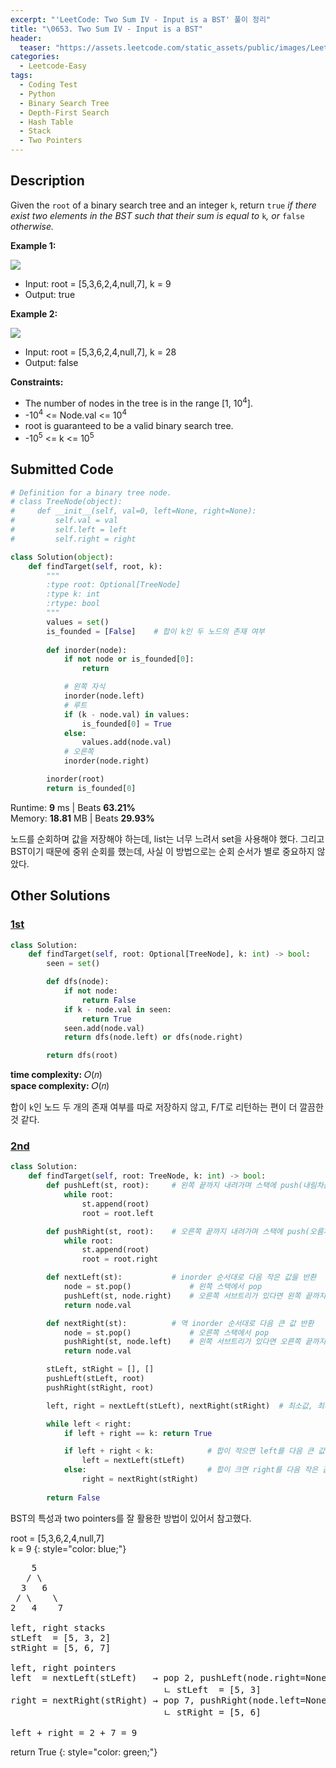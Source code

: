 ```yaml
---
excerpt: "'LeetCode: Two Sum IV - Input is a BST' 풀이 정리"
title: "\0653. Two Sum IV - Input is a BST"
header:
  teaser: "https://assets.leetcode.com/static_assets/public/images/LeetCode_Sharing.png"
categories:
  - Leetcode-Easy
tags:
  - Coding Test
  - Python
  - Binary Search Tree
  - Depth-First Search
  - Hash Table
  - Stack
  - Two Pointers
---
```


## <i class="fa-solid fa-file-lines"></i> Description

Given the `root` of a binary search tree and an integer `k`, return `true` *if there exist two elements in the BST such that their sum is equal to* `k`*, or* `false` *otherwise.*

**Example 1:**

![](https://assets.leetcode.com/uploads/2020/09/21/sum_tree_1.jpg)
- Input: root = [5,3,6,2,4,null,7], k = 9
- Output: true

**Example 2:**

![](https://assets.leetcode.com/uploads/2020/09/21/sum_tree_2.jpg)
- Input: root = [5,3,6,2,4,null,7], k = 28
- Output: false

**Constraints:**

- The number of nodes in the tree is in the range [1, 10<sup>4</sup>].
- -10<sup>4</sup> <= Node.val <= 10<sup>4</sup>
- root is guaranteed to be a valid binary search tree.
- -10<sup>5</sup> <= k <= 10<sup>5</sup>

## <i class="fa-solid fa-cloud-arrow-up"></i> Submitted Code

```python
# Definition for a binary tree node.
# class TreeNode(object):
#     def __init__(self, val=0, left=None, right=None):
#         self.val = val
#         self.left = left
#         self.right = right

class Solution(object):
    def findTarget(self, root, k):
        """
        :type root: Optional[TreeNode]
        :type k: int
        :rtype: bool
        """
        values = set()
        is_founded = [False]    # 합이 k인 두 노드의 존재 여부
        
        def inorder(node):
            if not node or is_founded[0]:
                return

            # 왼쪽 자식
            inorder(node.left)
            # 루트
            if (k - node.val) in values:
                is_founded[0] = True
            else:
                values.add(node.val)
            # 오른쪽
            inorder(node.right)

        inorder(root)
        return is_founded[0]
```
<i class="fa-solid fa-clock"></i> Runtime: **9** ms \| Beats **63.21%**    
<i class="fa-solid fa-memory"></i> Memory: **18.81** MB \| Beats **29.93%**

노드를 순회하며 값을 저장해야 하는데, list는 너무 느려서 set을 사용해야 했다. 그리고 BST이기 때문에 중위 순회를 했는데, 사실 이 방법으로는 순회 순서가 별로 중요하지 않았다.

## <i class="fa-solid fa-flask"></i> Other Solutions

### <a href="https://leetcode.com/problems/two-sum-iv-input-is-a-bst/solutions/7020487/beats-96-33-easiest-explanation-and-code-java-python-c-javascript/" target="_blank">1st</a>

```python
class Solution:
    def findTarget(self, root: Optional[TreeNode], k: int) -> bool:
        seen = set()

        def dfs(node):
            if not node:
                return False
            if k - node.val in seen:
                return True
            seen.add(node.val)
            return dfs(node.left) or dfs(node.right)

        return dfs(root)
```
<i class="fa-solid fa-clock"></i> **time complexity:** 𝑂(𝑛)    
<i class="fa-solid fa-memory"></i> **space complexity:** 𝑂(𝑛)           

합이 `k`인 노드 두 개의 존재 여부를 따로 저장하지 않고, F/T로 리턴하는 편이 더 깔끔한 것 같다.

### <a href="https://leetcode.com/problems/two-sum-iv-input-is-a-bst/solutions/1420711/cjavapython-3-solutions-hashset-stack-py-xi1n/" target="_blank">2nd</a>

```python
class Solution:
    def findTarget(self, root: TreeNode, k: int) -> bool:
        def pushLeft(st, root):     # 왼쪽 끝까지 내려가며 스택에 push(내림차순)
            while root:
                st.append(root)
                root = root.left

        def pushRight(st, root):    # 오른쪽 끝까지 내려가며 스택에 push(오름차순)
            while root:
                st.append(root)
                root = root.right

        def nextLeft(st):           # inorder 순서대로 다음 작은 값을 반환
            node = st.pop()             # 왼쪽 스택에서 pop
            pushLeft(st, node.right)    # 오른쪽 서브트리가 있다면 왼쪽 끝까지 push
            return node.val

        def nextRight(st):          # 역 inorder 순서대로 다음 큰 값 반환
            node = st.pop()             # 오른쪽 스택에서 pop
            pushRight(st, node.left)    # 왼쪽 서브트리가 있다면 오른쪽 끝까지 push
            return node.val

        stLeft, stRight = [], []
        pushLeft(stLeft, root)
        pushRight(stRight, root)

        left, right = nextLeft(stLeft), nextRight(stRight)  # 최소값, 최대값으로 초기화

        while left < right:
            if left + right == k: return True

            if left + right < k:            # 합이 작으면 left를 다음 큰 값으로 이동
                left = nextLeft(stLeft)
            else:                           # 합이 크면 right를 다음 작은 값으로 이동
                right = nextRight(stRight)
        
        return False
```
BST의 특성과 two pointers를 잘 활용한 방법이 있어서 참고했다.

root = [5,3,6,2,4,null,7]   
k = 9
{: style="color: blue;"}
<pre>
    5
   / \
  3   6
 / \    \
2   4    7

left, right stacks
stLeft  = [5, 3, 2]
stRight = [5, 6, 7]

left, right pointers
left  = nextLeft(stLeft)   → pop 2, pushLeft(node.right=None) → 2
                             ㄴ stLeft  = [5, 3]
right = nextRight(stRight) → pop 7, pushRight(node.left=None) → 7
                             ㄴ stRight = [5, 6]

left + right = 2 + 7 = 9
</pre>

return True
{: style="color: green;"}
